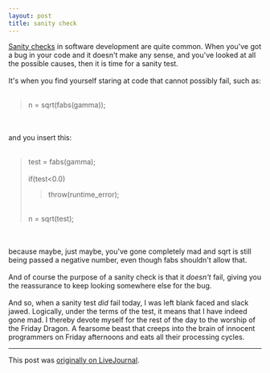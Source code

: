 ```yaml
---
layout: post
title: sanity check
---
```


<div class="entry-item s2-entrytext"><a href="http://en.wikipedia.org/wiki/Sanity_test" rel="nofollow">Sanity checks</a> in software development are quite common. When you've got a bug in your code and it doesn't make any sense, and you've looked at all the possible causes, then it is time for a sanity test. <br/><br/>It's when you find yourself staring at code that cannot possibly fail, such as:<br/><br/><blockquote>n = sqrt(fabs(gamma));</blockquote><br/><br/>and you insert this:<br/><br/><blockquote>test = fabs(gamma);<br/><br/>if(test&lt;0.0)<br/><blockquote>throw(runtime_error);</blockquote><br/>n = sqrt(test);</blockquote><br/><br/>because maybe, just maybe, you've gone completely mad and sqrt is still being passed a negative number, even though fabs shouldn't allow that.<br/><br/>And of course the purpose of a sanity check is that it <i>doesn't</i> fail, giving you the reassurance to keep looking somewhere else for the bug.<br/><br/>And so, when a sanity test <i>did</i> fail today, I was left blank faced and slack jawed. Logically, under the terms of the test, it means that I have indeed gone mad. I thereby devote myself for the rest of the day to the worship of the Friday Dragon. A fearsome beast that creeps into the brain of innocent programmers on Friday afternoons and eats all their processing cycles.</div><p><hr></p><p>This post was <a href="http://ferkeltongs.livejournal.com/10467.html">originally on LiveJournal</a>.</p>